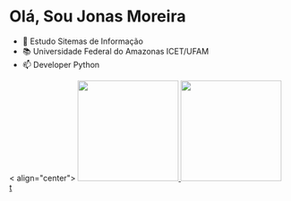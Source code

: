 # Olá, Sou Jonas Moreira

- 🌱 Estudo Sitemas de Informação
- 📚 Universidade Federal do Amazonas ICET/UFAM
- 📫 Developer Python

<div>
  < align="center">
  <a href="https://github.com/rafaballerini">
  <img height="180em" src="https://github-readme-stats.vercel.app/api?username=rafaballerini&show_icons=true&theme=dracula&include_all_commits=true&count_private=true"/>
  <img height="180em" src="https://github-readme-stats.vercel.app/api/top-langs/?username=rafaballerini&layout=compact&langs_count=7&theme=dracula"/>
</div>t
  
